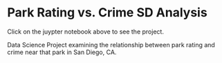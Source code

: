 # Park Rating vs. Crime SD Analysis
Click on the juypter notebook above to see the project.

Data Science Project examining the relationship between park rating and crime near that park in San Diego, CA.

